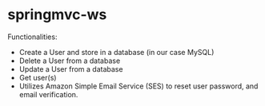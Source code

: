 # springmvc-ws
Functionalities:
- Create a User and store in a database (in our case MySQL)
- Delete a User from a database
- Update a User from a database
- Get user(s)
- Utilizes Amazon Simple Email Service (SES) to reset user password, and email verification.
